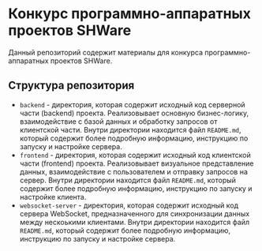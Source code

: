 # Конкурс программно-аппаратных проектов SHWare

Данный репозиторий содержит материалы для конкурса программно-аппаратных проектов SHWare.

## Структура репозитория

- `backend` - директория, которая содержит исходный код серверной части (backend) проекта.
Реализовывает основную бизнес-логику, взаимодействие с базой данных и обработку запросов от клиентской части.
Внутри директории находится файл `README.md`, который содержит более подробную информацию, инструкцию по запуску и настройке сервера.
- `frontend` - директория, которая содержит исходный код клиентской части (frontend) проекта.
Реализовывает визуальное представление данных, взаимодействие с пользователем и отправку запросов на сервер.
Внутри директории находится файл `README.md`, который содержит более подробную информацию, инструкцию по запуску и настройке клиента.
- `websocket-server` - директория, которая содержит исходный код сервера WebSocket, предназначенного для синхронизации данных между нескоькими клиентами.
Внутри директории находится файл `README.md`, который содержит более подробную информацию, инструкцию по запуску и настройке сервера.
<br></br>